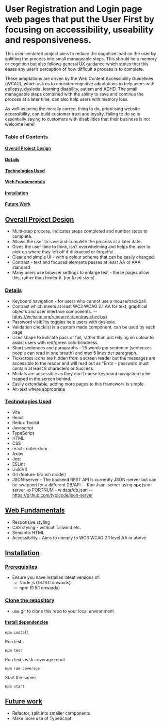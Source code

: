 # User Registration and Login page web pages that put the User First by focusing on accessibility, useability and responsiveness.
 
This user-centered project aims to reduce the cognitive load on the user by splitting the process into small manageable steps. This should help memory or cognition but also follows general UX guidance which states that this eases any user’s perception of how difficult a process is to complete.

 These adaptations are driven by the Web Content Accessibility Guidelines (WCAG), which ask us to consider cognitive adaptations to help users with epilepsy, dyslexia, learning disability, autism and ADHD. The small manageable steps combined with the ability to save and continue the process at a later time, can also help users with memory loss. 

As well as being the morally correct thing to do, prioritising website accessibility, can build customer trust and loyalty, failing to do so is essentially saying to customers with disabilities that their business is not welcome here!

### Table of Contents
#### [Overall Project Design](https://github.com/ellohez/GL-Project#design)
#### [Details](https://github.com/ellohez/GL-Project#details)
#### [Technologies Used](https://github.com/ellohez/GL-Project#technologies)
#### [Web Fundamentals](https://github.com/ellohez/GL-Project#webfundamentals)
#### [Installation](https://github.com/ellohez/GL-Project#installation)
#### [Future Work](https://github.com/ellohez/GL-Project#future)

## [Overall Project Design](https://github.com/ellohez/GL-Project#design)
* Multi-step process, indicates steps completed and number steps to complete.
* Allows the user to save and complete the process at a later date.
* Gives the user time to think, isn’t overwhelming and helps the user to pick up where they left off if distracted or forgetful.
* Clear and simple UI - with a colour scheme that can be easily changed.
* Contrast - text and focused elements passes at least AA or AAA standard
* Many users use browser settings to enlarge text - these pages allow this, rather than hinder it. (no fixed sizes)

### [Details](https://github.com/ellohez/GL-Project#details)
* Keyboard navigation - for users who cannot use a mouse/trackball.
* Contrast which meets at least WC3 WCAG 2.1 AA for text, graphical objects and user interface components.
-- https://webaim.org/resources/contrastchecker/
* Password visibility toggles help users with dyslexia.
* Validation checklist is a custom made component, can be used by each page.
* Uses shape to indicate pass or fail, rather than just relying on colour to assist users with red/green colorblindness.
* Short sentences and paragraphs - 25 words per sentence (sentences people can read in one breath) and max 5 lines per paragraph.
* Tick/cross icons are hidden from a screen reader but the messages are accessible to the reader and will read out as “Error - password must contain at least 8 characters or Success.
* Modals are accessible as they don’t cause keyboard navigation to be trapped in the screen behind.
* Easily extendable, adding more pages to this framework is simple.
* Alt-text where appropriate

### [Technologies Used](https://github.com/ellohez/GL-Project#technologies)
- Vite  
- React
-   Redux Toolkit
-   Javascript
-   TypeScript
- HTML
- CSS
- react-router-dom
- Axios
- Jest
- ESLint
- UuidV4
- Git (feature-branch model)
- JSON-server - The backend REST API is currently JSON-server but can be swapped for a different DB/API
-- Run Json-server using npx json-server -p PORTNUM - w data/db.json
-- https://github.com/typicode/json-server

## [Web Fundamentals](https://github.com/ellohez/GL-Project#webfundamentals)

-   Responsive styling
-   CSS styling - without Tailwind etc.
-   Semantic HTML
-   Accessibility - Aims to comply to WC3 WCAG 2.1 level AA or above

## [Installation](https://github.com/ellohez/GL-Project#installation)

### [Prerequisites](https://github.com/ellohez/GL-Project#prerequisites)

-   Ensure you have installed latest versions of:
    -   Node.js (18.16.0 onwards)
    -   npm (9.5.1 onwards)

### [Clone the repository](https://github.com/ellohez/GL-Project#clone-the-repository)

-   use git to clone this repo to your local environment
#### [Install dependencies](https://github.com/ellohez/GL-Project#install-dependencies)

```
npm install

```

Run tests

```
npm test

```

Run tests with coverage repot

```
npm run coverage

```

Start the server

```
npm start
```

## [Future work](https://github.com/ellohez/GL-Project#future)

- Refactor, split into smaller components 
- Make more use of TypeScript


